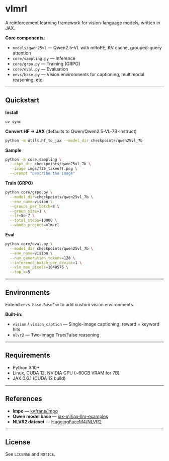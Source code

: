 # vlmrl

A reinforcement learning framework for vision-language models, written in JAX.

**Core components:**
- `models/qwen25vl` — Qwen2.5-VL with mRoPE, KV cache, grouped-query attention
- `core/sampling.py` — Inference
- `core/grpo.py` — Training (GRPO)
- `core/eval.py` — Evaluation
- `envs/base.py` — Vision environments for captioning, multimodal reasoning, etc.

---

## Quickstart

**Install**
```bash
uv sync
```

**Convert HF → JAX** (defaults to Qwen/Qwen2.5-VL-7B-Instruct)
```bash
python -m utils.hf_to_jax --model_dir checkpoints/qwen25vl_7b
```

**Sample**
```bash
python -m core.sampling \
  --ckpt_dir checkpoints/qwen25vl_7b \
  --image imgs/f35_takeoff.png \
  --prompt "Describe the image"
```

**Train (GRPO)**
```bash
python core/grpo.py \
  --model_dir=checkpoints/qwen25vl_7b \
  --env_name=vision \
  --groups_per_batch=8 \
  --group_size=1 \
  --lr=5e-7 \
  --total_steps=10000 \
  --wandb_project=vlm-rl
```

**Eval**
```bash
python core/eval.py \
  --model_dir checkpoints/qwen25vl_7b \
  --env_name=vision \
  --num_generation_tokens=128 \
  --inference_batch_per_device=1 \
  --vlm_max_pixels=1048576 \
  --top_k=5
```

---

## Environments

Extend `envs.base.BaseEnv` to add custom vision environments.

**Built-in:**
- `vision` / `vision_caption` — Single-image captioning; reward = keyword hits
- `nlvr2` — Two-image True/False reasoning

---

## Requirements

- Python 3.10+
- Linux, CUDA 12, NVIDIA GPU (~60GB VRAM for 7B)
- JAX 0.6.1 (CUDA 12 build)

---

## References

- **lmpo** — [kvfrans/lmpo](https://github.com/kvfrans/lmpo)
- **Qwen model base** — [jax-ml/jax-llm-examples](https://github.com/jax-ml/jax-llm-examples/tree/main/qwen3)
- **NLVR2 dataset** — [HuggingFaceM4/NLVR2](https://huggingface.co/datasets/HuggingFaceM4/NLVR2)

---

## License

See `LICENSE` and `NOTICE`.
